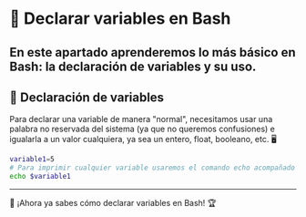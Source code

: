 # 🔢 Declarar variables en Bash

En este apartado aprenderemos lo más básico en Bash: la declaración de variables y su uso.
---

## 📌 Declaración de variables

Para declarar una variable de manera "normal", necesitamos usar una palabra no reservada del sistema (ya que no queremos confusiones) e igualarla a un valor cualquiera, ya sea un entero, float, booleano, etc. 🖥️

```bash
variable1=5
# Para imprimir cualquier variable usaremos el comando echo acompañado del símbolo $
echo $variable1
```

---

🚀 ¡Ahora ya sabes cómo declarar variables en Bash! 🏆



























